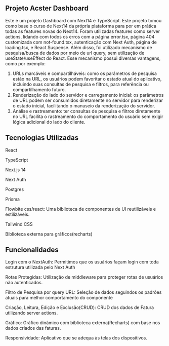 ## Projeto Acster Dashboard

Este é um projeto Dashboard com Next14 e TypeScript. Este projeto tomou como base o curso de Next14 da própria plataforma para por em prática todas as features novas do Next14.
Foram utilizadas features como server actions, lidando com todos os erros com a página error.tsx, página 404 customizada com not-found.tsx, autenticação com Next Auth, página de loading.tsx, e React Suspense.
Além disso, foi utilizado mecanismo de pesquisa/busca de dados por meio de url query, sem utilização de useState/useEffect do React. Esse mecanismo possui diversas vantagens, como por exemplo:

1. URLs marcáveis ​​e compartilháveis: como os parâmetros de pesquisa estão na URL, os usuários podem favoritar o estado atual do aplicativo, incluindo suas consultas de pesquisa e filtros, para referência ou compartilhamento futuro.
2. Renderização do lado do servidor e carregamento inicial: os parâmetros de URL podem ser consumidos diretamente no servidor para renderizar o estado inicial, facilitando o manuseio da renderização do servidor.
3. Análise e rastreamento: ter consultas de pesquisa e filtros diretamente no URL facilita o rastreamento do comportamento do usuário sem exigir lógica adicional do lado do cliente.


## Tecnologias Utilizadas

React

TypeScript

Next.js 14

Next Auth

Postgres

Prisma

Flowbite css/react: Uma biblioteca de componentes de UI reutilizáveis e estilizáveis.

Tailwind CSS

Biblioteca externa para gráficos(recharts)

## Funcionalidades

Login com o NextAuth: Permitimos que os usuários façam login com toda estrutura utilizada pelo Next Auth

Rotas Protegidas: Utilização de middleware para proteger rotas de usuários não autenticados.

Filtro de Pesquisa por query URL: Seleção de dados seguindos os padrões atuais para melhor comportamento do componente

Criação, Leitura, Edição e Exclusão(CRUD): CRUD dos dados de Fatura utilizando server actions.

Gráfico: Gráfico dinâmico com biblioteca externa(Recharts) com base nos dados criados das faturas.

Responsividade: Aplicativo que se adequa às telas dos dispositivos.
